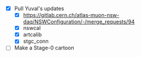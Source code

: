 - [x] Pull Yuval's updates
  - [x] https://gitlab.cern.ch/atlas-muon-nsw-daq/NSWConfiguration/-/merge_requests/94
  - [x] nswcal
  - [x] artcalib
  - [x] stgc_conn
- [ ] Make a Stage-0 cartoon

